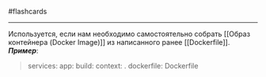 #flashcards 
***
Используется, если нам необходимо самостоятельно собрать [[Образ контейнера (Docker Image)]] из написанного ранее [[Dockerfile]].
***Пример***:
>services:
>	app:
>		build:
>			context: .
>			dockerfile: Dockerfile